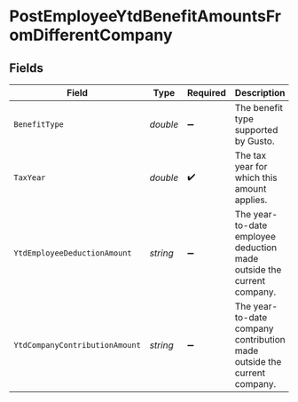 # PostEmployeeYtdBenefitAmountsFromDifferentCompany


## Fields

| Field                                                                   | Type                                                                    | Required                                                                | Description                                                             |
| ----------------------------------------------------------------------- | ----------------------------------------------------------------------- | ----------------------------------------------------------------------- | ----------------------------------------------------------------------- |
| `BenefitType`                                                           | *double*                                                                | :heavy_minus_sign:                                                      | The benefit type supported by Gusto.                                    |
| `TaxYear`                                                               | *double*                                                                | :heavy_check_mark:                                                      | The tax year for which this amount applies.                             |
| `YtdEmployeeDeductionAmount`                                            | *string*                                                                | :heavy_minus_sign:                                                      | The year-to-date employee deduction made outside the current company.   |
| `YtdCompanyContributionAmount`                                          | *string*                                                                | :heavy_minus_sign:                                                      | The year-to-date company contribution made outside the current company. |